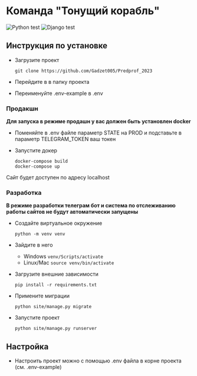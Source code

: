 # Команда **"Тонущий корабль"**

![Python test](https://github.com/Gadzet005/Predprof_2023/actions/workflows/python.yml/badge.svg)
![Django test](https://github.com/Gadzet005/Predprof_2023/actions/workflows/django.yml/badge.svg)

## Инструкция по установке
- Загрузите проект

  ```
  git clone https://github.com/Gadzet005/Predprof_2023
  ```
  
- Перейдите в в папку проекта

- Переименуйте .env-example в .env

### Продакшн
**Для запуска в режиме продашн у вас должен быть установлен docker**
- Поменяйте в .env файле параметр STATE на PROD и подставьте в параметр TELEGRAM_TOKEN ваш токен
- Запустите докер

  ```
  docker-compose build
  docker-compose up
  ```
Сайт будет доступен по адресу localhost

### Разработка
**В режиме разработки телеграм бот и система по отслеживанию работы сайтов не будут автоматически запущены**

- Создайте виртуальное окружение

  ```
  python -m venv venv
  ```

- Зайдите в него

  - Windows
  ```venv/Scripts/activate```
  - Linux/Mac
  ```source venv/bin/activate```

- Загрузите внешние зависимости

  ```
  pip install -r requirements.txt
  ```
 
- Примените миграции

  ```
  python site/manage.py migrate
  ```
 
- Запустите проект

  ```
  python site/manage.py runserver
  ```

## Настройка
- Настроить проект можно с помощью .env файла в корне проекта (см. .env-example)
